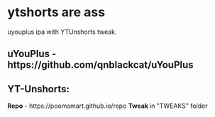 
<h1> 
  ytshorts are ass
</h1>
<p3>
  uyouplus ipa with YTUnshorts tweak.
</p3>
<h2>
  uYouPlus - https://github.com/qnblackcat/uYouPlus
</h2>
<h2>
  YT-Unshorts:
</h2>
<p2>
<b>Repo</b> - https://poomsmart.github.io/repo
</p2>
<p2>
<b>Tweak </b>in "TWEAKS" folder
</p2>

